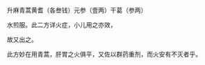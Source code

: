 <!-- { "loadSidebar": true } -->
　　升麻青蒿黄耆（各叁钱）元参（壹两）干葛（参两）

　　水煎服。此二方详火症，小儿用之亦效，

　　故又出之。

　　此方妙在用青蒿，肝胃之火俱平，又佐以群药重剂，而火安有不灭者乎。

　　
